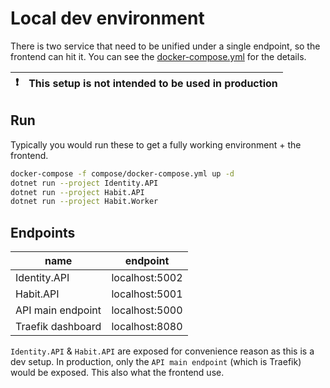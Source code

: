 # Local dev environment

There is two service that need to be unified under a single endpoint, so the frontend can hit it. You can see
the [docker-compose.yml](docker-compose.yml) for the details.

| :exclamation: | This setup is not intended to be used in production |
|---------------|:----------------------------------------------------|

## Run

Typically you would run these to get a fully working environment + the frontend.

```bash
docker-compose -f compose/docker-compose.yml up -d
dotnet run --project Identity.API
dotnet run --project Habit.API
dotnet run --project Habit.Worker
```

## Endpoints

| name              | endpoint       |
|-------------------|----------------|
| Identity.API      | localhost:5002 |
| Habit.API         | localhost:5001 |
| API main endpoint | localhost:5000 |
| Traefik dashboard | localhost:8080 |

`Identity.API` & `Habit.API` are exposed for convenience reason as this is a dev setup.
In production, only the `API main endpoint` (which is Traefik) would be exposed. This also what the frontend use.